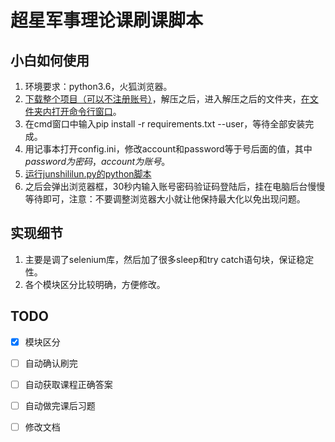 # 超星军事理论课刷课脚本
## 小白如何使用

1. 环境要求：python3.6，火狐浏览器。 
2. [下载整个项目（可以不注册账号）](https://jingyan.baidu.com/article/b907e6277ede7e46e7891cf7.html)，解压之后，进入解压之后的文件夹，[在文件夹内打开命令行窗口](https://zhidao.baidu.com/question/368766370936203684.html)。
3. 在cmd窗口中输入pip install -r requirements.txt --user，等待全部安装完成。 
4. 用记事本打开config.ini，修改account和password等于号后面的值，其中*password为密码*，*account为账号*。
5. [运行junshililun.py的python脚本](https://jingyan.baidu.com/article/22fe7ced18776f3002617f2e.html)  
6. 之后会弹出浏览器框，30秒内输入账号密码验证码登陆后，挂在电脑后台慢慢等待即可，注意：不要调整浏览器大小就让他保持最大化以免出现问题。

## 实现细节
1. 主要是调了selenium库，然后加了很多sleep和try catch语句块，保证稳定性。
2. 各个模块区分比较明确，方便修改。  

## TODO
- [x]  模块区分
- [ ]  自动确认刷完
- [ ]  自动获取课程正确答案
- [ ]  自动做完课后习题
- [ ]  修改文档

